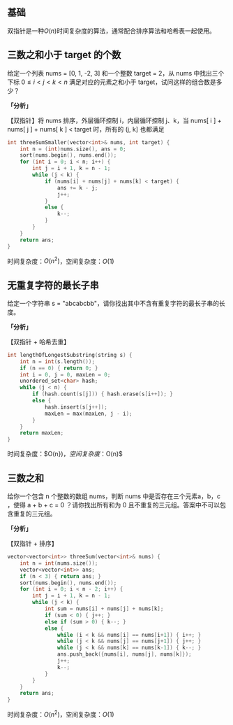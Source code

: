 ## 基础
双指针是一种$O(n)$时间复杂度的算法，通常配合排序算法和哈希表一起使用。

## 三数之和小于 target 的个数
给定一个列表 nums = [0, 1, -2, 3] 和一个整数 target = 2，从 nums 中找出三个下标 $0 \leq i < j < k < n$ 满足对应的元素之和小于 target，试问这样的组合数是多少？

**「分析」**

【双指针】将 nums 排序，外层循环控制 i，内层循环控制 j、k，当 nums[ i ] + nums[ j ] + nums[ k ] < target 时，所有的 (j, k] 也都满足

```cpp
int threeSumSmaller(vector<int>& nums, int target) {
    int n = (int)nums.size(), ans = 0;
    sort(nums.begin(), nums.end());
    for (int i = 0; i < n; i++) {
        int j = i + 1, k = n - 1;
        while (j < k) {
            if (nums[i] + nums[j] + nums[k] < target) {
                ans += k - j;
                j++;
            }
            else {
                k--;
            }
        }
    }
    return ans;
}
```
时间复杂度：$O(n^{2})$，空间复杂度：$O(1)$

## 无重复字符的最长子串
给定一个字符串 s = "abcabcbb"，请你找出其中不含有重复字符的最长子串的长度。

**「分析」**

【双指针 + 哈希去重】

```cpp
int lengthOfLongestSubstring(string s) {
    int n = int(s.length());
    if (n == 0) { return 0; }
    int i = 0, j = 0, maxLen = 0;
    unordered_set<char> hash;
    while (j < n) {
        if (hash.count(s[j])) { hash.erase(s[i++]); }
        else {
            hash.insert(s[j++]);
            maxLen = max(maxLen, j - i);
        }
    }
    return maxLen;
}
```
时间复杂度：$O(n})$，空间复杂度：$O(n)$

## 三数之和
给你一个包含 n 个整数的数组 nums，判断 nums 中是否存在三个元素a，b，c ，使得 a + b + c = 0 ？请你找出所有和为 0 且不重复的三元组。答案中不可以包含重复的三元组。

**「分析」**

【双指针 + 排序】

```cpp
vector<vector<int>> threeSum(vector<int>& nums) {
    int n = int(nums.size());
    vector<vector<int>> ans;
    if (n < 3) { return ans; }
    sort(nums.begin(), nums.end());
    for (int i = 0; i < n - 2; i++) {
        int j = i + 1, k = n - 1;
        while (j < k) {
            int sum = nums[i] + nums[j] + nums[k];
            if (sum < 0) { j++; }
            else if (sum > 0) { k--; }
            else {
                while (i < k && nums[i] == nums[i+1]) { i++; }
                while (j < k && nums[j] == nums[j+1]) { j++; }
                while (j < k && nums[k] == nums[k-1]) { k--; }
                ans.push_back({nums[i], nums[j], nums[k]});
                j++;
                k--;
            }
        }
    }
    return ans;
}
```
时间复杂度：$O(n^{2})$，空间复杂度：$O(1)$
